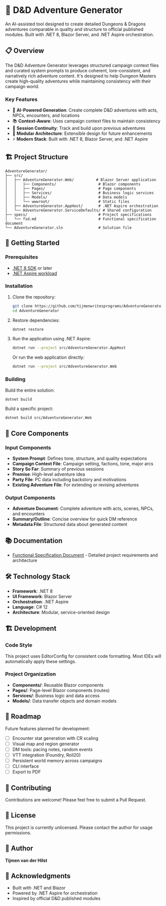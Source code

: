 # 🧭 D&D Adventure Generator

An AI-assisted tool designed to create detailed Dungeons & Dragons adventures comparable in quality and structure to official published modules. Built with .NET 8, Blazor Server, and .NET Aspire orchestration.

## 📋 Overview

The D&D Adventure Generator leverages structured campaign context files and curated system prompts to produce coherent, lore-consistent, and narratively rich adventure content. It's designed to help Dungeon Masters create high-quality adventures while maintaining consistency with their campaign world.

### Key Features

- 🎲 **AI-Powered Generation**: Create complete D&D adventures with acts, NPCs, encounters, and locations
- 📚 **Context-Aware**: Uses campaign context files to maintain consistency
- 🔄 **Session Continuity**: Track and build upon previous adventures
- 🎨 **Modular Architecture**: Extensible design for future enhancements
- ⚡ **Modern Stack**: Built with .NET 8, Blazor Server, and .NET Aspire

## 🏗️ Project Structure

```
AdventureGenerator/
├── src/
│   ├── AdventureGenerator.Web/          # Blazor Server application
│   │   ├── Components/                   # Blazor components
│   │   ├── Pages/                        # Page components
│   │   ├── Services/                     # Business logic services
│   │   ├── Models/                       # Data models
│   │   └── wwwroot/                      # Static files
│   ├── AdventureGenerator.AppHost/       # .NET Aspire orchestration
│   └── AdventureGenerator.ServiceDefaults/ # Shared configuration
├── specs/                                # Project specifications
│   └── fsd.md                            # Functional specification document
└── AdventureGenerator.sln                # Solution file
```

## 🚀 Getting Started

### Prerequisites

- [.NET 8 SDK](https://dotnet.microsoft.com/download/dotnet/8.0) or later
- [.NET Aspire workload](https://learn.microsoft.com/dotnet/aspire/fundamentals/setup-tooling)

### Installation

1. Clone the repository:
   ```bash
   git clone https://github.com/tijmenwritesprograms/AdventureGenerator.git
   cd AdventureGenerator
   ```

2. Restore dependencies:
   ```bash
   dotnet restore
   ```

3. Run the application using .NET Aspire:
   ```bash
   dotnet run --project src/AdventureGenerator.AppHost
   ```

   Or run the web application directly:
   ```bash
   dotnet run --project src/AdventureGenerator.Web
   ```

### Building

Build the entire solution:
```bash
dotnet build
```

Build a specific project:
```bash
dotnet build src/AdventureGenerator.Web
```

## 🧩 Core Components

### Input Components
- **System Prompt**: Defines tone, structure, and quality expectations
- **Campaign Context File**: Campaign setting, factions, tone, major arcs
- **Story So Far**: Summary of previous sessions
- **Premise**: High-level adventure idea
- **Party File**: PC data including backstory and motivations
- **Existing Adventure File**: For extending or revising adventures

### Output Components
- **Adventure Document**: Complete adventure with acts, scenes, NPCs, and encounters
- **Summary/Outline**: Concise overview for quick DM reference
- **Metadata File**: Structured data about generated content

## 📚 Documentation

- [Functional Specification Document](specs/fsd.md) - Detailed project requirements and architecture

## 🛠️ Technology Stack

- **Framework**: .NET 8
- **UI Framework**: Blazor Server
- **Orchestration**: .NET Aspire
- **Language**: C# 12
- **Architecture**: Modular, service-oriented design

## 🏗️ Development

### Code Style

This project uses EditorConfig for consistent code formatting. Most IDEs will automatically apply these settings.

### Project Organization

- **Components/**: Reusable Blazor components
- **Pages/**: Page-level Blazor components (routes)
- **Services/**: Business logic and data access
- **Models/**: Data transfer objects and domain models

## 🎯 Roadmap

Future features planned for development:

- [ ] Encounter stat generation with CR scaling
- [ ] Visual map and region generator
- [ ] DM tools: pacing notes, random events
- [ ] VTT integration (Foundry, Roll20)
- [ ] Persistent world memory across campaigns
- [ ] CLI interface
- [ ] Export to PDF

## 🤝 Contributing

Contributions are welcome! Please feel free to submit a Pull Request.

## 📄 License

This project is currently unlicensed. Please contact the author for usage permissions.

## 👤 Author

**Tijmen van der Hilst**

## 🙏 Acknowledgments

- Built with .NET and Blazor
- Powered by .NET Aspire for orchestration
- Inspired by official D&D published modules

